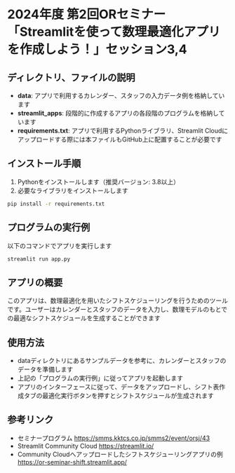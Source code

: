 # 2024年度 第2回ORセミナー「Streamlitを使って数理最適化アプリを作成しよう！」セッション3,4

## ディレクトリ、ファイルの説明
- **data**: アプリで利用するカレンダー、スタッフの入力データ例を格納しています
- **streamlit_apps**: 段階的に作成するアプリの各段階のプログラムを格納しています
- **requirements.txt**: アプリで利用するPythonライブラリ、Streamlit Cloudにアップロードする際には本ファイルもGitHub上に配置することが必要です

## インストール手順
1. Pythonをインストールします（推奨バージョン: 3.8以上）
2. 必要なライブラリをインストールします
```bash
pip install -r requirements.txt
```

## プログラムの実行例
以下のコマンドでアプリを実行します
```bash
streamlit run app.py
```

## アプリの概要
このアプリは、数理最適化を用いたシフトスケジューリングを行うためのツールです。ユーザーはカレンダーとスタッフのデータを入力し、数理モデルのもとでの最適なシフトスケジュールを生成することができます

## 使用方法
- dataディレクトリにあるサンプルデータを参考に、カレンダーとスタッフのデータを準備します
- 上記の「プログラムの実行例」に従ってアプリを起動します
- アプリのインターフェースに従って、データをアップロードし、シフト表作成タブの最適化実行ボタンを押すとシフトスケジュールが生成されます

## 参考リンク
- セミナープログラム
https://smms.kktcs.co.jp/smms2/event/orsj/43
- Streamlit Community Cloud
https://streamlit.io/
- Community Cloudへアップロードしたシフトスケジューリングアプリの例
https://or-seminar-shift.streamlit.app/
